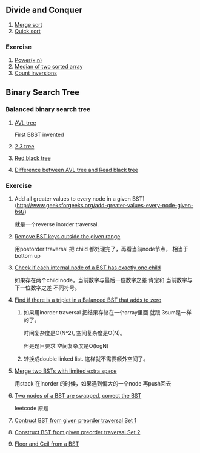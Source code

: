 ## Divide and Conquer

1. [Merge sort](https://github.com/Drbelfast/geeksforgeeks/blob/master/mergesort.md)
2. [Quick sort]()

### Exercise

1. [Power(x,n)]()
2. [Median of two sorted array]()
3. [Count inversions]()



## Binary Search Tree

### Balanced binary search tree

1. [AVL tree]()

   First BBST invented

2. [2 3 tree]()

3. [Red black tree]()

4. [Difference between AVL tree and Read black tree]()

### Exercise

1. Add all greater values to every node in a given BST](http://www.geeksforgeeks.org/add-greater-values-every-node-given-bst/)

   就是一个reverse inorder traversal.

2. [Remove BST keys outside the given range](http://www.geeksforgeeks.org/remove-bst-keys-outside-the-given-range/)

   用postorder traversal 把 child 都处理完了，再看当前node节点， 相当于bottom up

3. [Check if each internal node of a BST has exactly one child](http://www.geeksforgeeks.org/check-if-each-internal-node-of-a-bst-has-exactly-one-child/)

   如果存在两个child node，当前数字与最后一位数字之差  肯定和 当前数字与下一位数字之差 不同符号。


4. [Find if there is a triplet in a Balanced BST that adds to zero](http://www.geeksforgeeks.org/find-if-there-is-a-triplet-in-bst-that-adds-to-0/)
   1. 如果用inorder traversal 把结果存储在一个array里面 就跟 3sum是一样的了。

      时间复杂度是O(N^2), 空间复杂度是O(N)。

      但是题目要求 空间复杂度是O(logN)

   2. 转换成double linked list. 这样就不需要额外空间了。

5. [Merge two BSTs with limited extra space](http://www.geeksforgeeks.org/merge-two-bsts-with-limited-extra-space/)

    用stack 在Inorder 的时候，如果遇到偏大的一个node 再push回去

6. [Two nodes of a BST are swapped, correct the BST]()

    leetcode 原题

7. [Contruct BST from given preorder traversal Set 1]()

8. [Construct BST from given preorder traversal Set 2]() 

9. [Floor and Ceil from a BST]()

    ​

